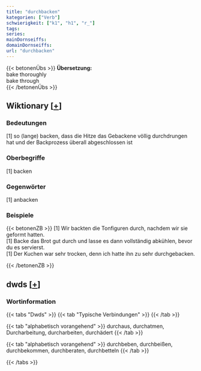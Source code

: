 ```yaml
---
title: "durchbacken"
kategorien: ["Verb"]
schwierigkeit: ["k1", "h1", "r_"]
tags:
series:
mainDornseiffs:
domainDornseiffs:
url: "durchbacken"
---
```


{{< betonenÜbs >}}
**Übersetzung:**  
bake thoroughly  
bake through  
{{< /betonenÜbs >}}

## Wiktionary [[+](https://de.wiktionary.org/wiki/durchbacken)]

### Bedeutungen
[1] so (lange) backen, dass die Hitze das Gebackene völlig durchdrungen hat und der Backprozess überall abgeschlossen ist  

### Oberbegriffe
[1] backen  

### Gegenwörter
[1] anbacken  

### Beispiele
{{< betonenZB >}}
[1] Wir backten die Tonfiguren durch, nachdem wir sie geformt hatten.  
[1] Backe das Brot gut durch und lasse es dann vollständig abkühlen, bevor du es servierst.  
[1] Der Kuchen war sehr trocken, denn ich hatte ihn zu sehr durchgebacken.  

{{< /betonenZB >}}


## dwds [[+](https://www.dwds.de/wb/durchbacken)]

### Wortinformation
{{< tabs "Dwds" >}}
{{< tab "Typische Verbindungen" >}}
{{< /tab >}}

{{< tab "alphabetisch vorangehend" >}}
durchaus, durchatmen, Durcharbeitung, durcharbeiten, durchädert
{{< /tab >}}

{{< tab "alphabetisch vorangehend" >}}
durchbeben, durchbeißen, durchbekommen, durchberaten, durchbetteln
{{< /tab >}}

{{< /tabs >}}

